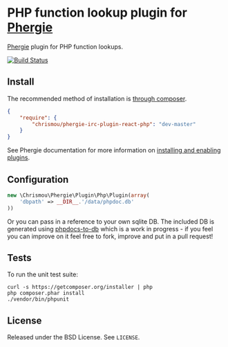 # PHP function lookup plugin for [Phergie](https://github.com/phergie/phergie-irc-bot-react/)

[Phergie](https://github.com/phergie/phergie-irc-bot-react/) plugin for PHP function lookups.

[![Build Status](https://secure.travis-ci.org/chrismou/phergie-irc-plugin-react-php.png?branch=master)](http://travis-ci.org/chrismou/phergie-irc-plugin-react-php)

## Install

The recommended method of installation is [through composer](http://getcomposer.org).

```JSON
{
    "require": {
        "chrismou/phergie-irc-plugin-react-php": "dev-master"
    }
}
```

See Phergie documentation for more information on
[installing and enabling plugins](https://github.com/phergie/phergie-irc-bot-react/wiki/Usage#plugins).

## Configuration

```php
new \Chrismou\Phergie\Plugin\Php\Plugin(array(
    'dbpath' => __DIR__.'/data/phpdoc.db'
))
```

Or you can pass in a reference to your own sqlite DB. The included DB is generated using [phpdocs-to-db](https://github.com/chrismou/phpdocs-to-db)
which is a work in progress - if you feel you can improve on it feel free to fork, improve and put in a pull request!

## Tests

To run the unit test suite:

```
curl -s https://getcomposer.org/installer | php
php composer.phar install
./vendor/bin/phpunit
```

## License

Released under the BSD License. See `LICENSE`.

